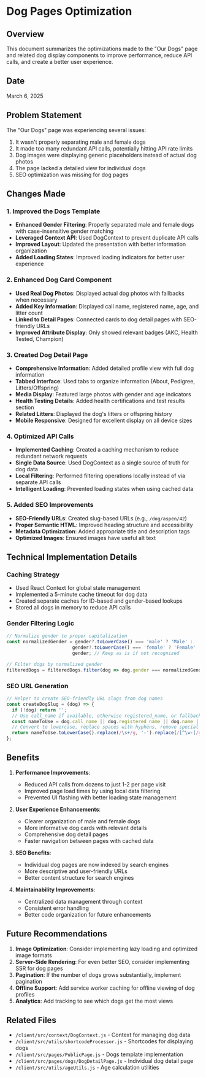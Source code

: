 # Dog Pages Optimization

## Overview
This document summarizes the optimizations made to the "Our Dogs" page and related dog display components to improve performance, reduce API calls, and create a better user experience.

## Date
March 6, 2025

## Problem Statement
The "Our Dogs" page was experiencing several issues:
1. It wasn't properly separating male and female dogs
2. It made too many redundant API calls, potentially hitting API rate limits
3. Dog images were displaying generic placeholders instead of actual dog photos
4. The page lacked a detailed view for individual dogs
5. SEO optimization was missing for dog pages

## Changes Made

### 1. Improved the Dogs Template
- **Enhanced Gender Filtering**: Properly separated male and female dogs with case-insensitive gender matching
- **Leveraged Context API**: Used DogContext to prevent duplicate API calls
- **Improved Layout**: Updated the presentation with better information organization
- **Added Loading States**: Improved loading indicators for better user experience

### 2. Enhanced Dog Card Component
- **Used Real Dog Photos**: Displayed actual dog photos with fallbacks when necessary
- **Added Key Information**: Displayed call name, registered name, age, and litter count
- **Linked to Detail Pages**: Connected cards to dog detail pages with SEO-friendly URLs
- **Improved Attribute Display**: Only showed relevant badges (AKC, Health Tested, Champion)

### 3. Created Dog Detail Page
- **Comprehensive Information**: Added detailed profile view with full dog information
- **Tabbed Interface**: Used tabs to organize information (About, Pedigree, Litters/Offspring)
- **Media Display**: Featured large photos with gender and age indicators
- **Health Testing Details**: Added health certifications and test results section
- **Related Litters**: Displayed the dog's litters or offspring history
- **Mobile Responsive**: Designed for excellent display on all device sizes

### 4. Optimized API Calls
- **Implemented Caching**: Created a caching mechanism to reduce redundant network requests
- **Single Data Source**: Used DogContext as a single source of truth for dog data
- **Local Filtering**: Performed filtering operations locally instead of via separate API calls
- **Intelligent Loading**: Prevented loading states when using cached data

### 5. Added SEO Improvements
- **SEO-Friendly URLs**: Created slug-based URLs (e.g., `/dog/aspen/42`)
- **Proper Semantic HTML**: Improved heading structure and accessibility
- **Metadata Optimization**: Added appropriate title and description tags
- **Optimized Images**: Ensured images have useful alt text

## Technical Implementation Details

### Caching Strategy
- Used React Context for global state management
- Implemented a 5-minute cache timeout for dog data
- Created separate caches for ID-based and gender-based lookups
- Stored all dogs in memory to reduce API calls

### Gender Filtering Logic
```javascript
// Normalize gender to proper capitalization
const normalizedGender = gender?.toLowerCase() === 'male' ? 'Male' : 
                        gender?.toLowerCase() === 'female' ? 'Female' : 
                        gender; // Keep as is if not recognized

// Filter dogs by normalized gender
filteredDogs = filteredDogs.filter(dog => dog.gender === normalizedGender);
```

### SEO URL Generation
```javascript
// Helper to create SEO-friendly URL slugs from dog names
const createDogSlug = (dog) => {
  if (!dog) return '';
  // Use call_name if available, otherwise registered_name, or fallback to name
  const nameToUse = dog.call_name || dog.registered_name || dog.name || '';
  // Convert to lowercase, replace spaces with hyphens, remove special characters
  return nameToUse.toLowerCase().replace(/\s+/g, '-').replace(/[^\w-]/g, '');
};
```

## Benefits

1. **Performance Improvements**:
   - Reduced API calls from dozens to just 1-2 per page visit
   - Improved page load times by using local data filtering
   - Prevented UI flashing with better loading state management

2. **User Experience Enhancements**:
   - Clearer organization of male and female dogs
   - More informative dog cards with relevant details
   - Comprehensive dog detail pages
   - Faster navigation between pages with cached data

3. **SEO Benefits**:
   - Individual dog pages are now indexed by search engines
   - More descriptive and user-friendly URLs
   - Better content structure for search engines

4. **Maintainability Improvements**:
   - Centralized data management through context
   - Consistent error handling
   - Better code organization for future enhancements

## Future Recommendations

1. **Image Optimization**: Consider implementing lazy loading and optimized image formats
2. **Server-Side Rendering**: For even better SEO, consider implementing SSR for dog pages
3. **Pagination**: If the number of dogs grows substantially, implement pagination
4. **Offline Support**: Add service worker caching for offline viewing of dog profiles
5. **Analytics**: Add tracking to see which dogs get the most views

## Related Files
- `/client/src/context/DogContext.js` - Context for managing dog data
- `/client/src/utils/shortcodeProcessor.js` - Shortcodes for displaying dogs
- `/client/src/pages/PublicPage.js` - Dogs template implementation
- `/client/src/pages/dogs/DogDetailPage.js` - Individual dog detail page
- `/client/src/utils/ageUtils.js` - Age calculation utilities